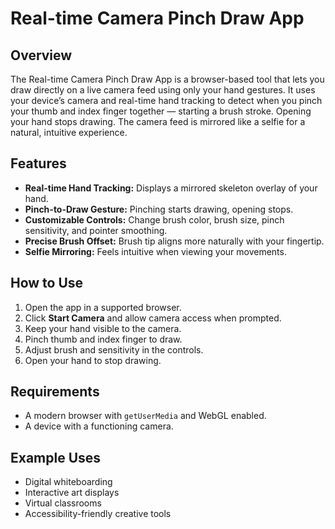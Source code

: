 # Real-time Camera Pinch Draw App

## Overview

The Real-time Camera Pinch Draw App is a browser-based tool that lets you draw directly on a live camera feed using only your hand gestures. It uses your device’s camera and real-time hand tracking to detect when you pinch your thumb and index finger together — starting a brush stroke. Opening your hand stops drawing. The camera feed is mirrored like a selfie for a natural, intuitive experience.

## Features

* **Real-time Hand Tracking:** Displays a mirrored skeleton overlay of your hand.
* **Pinch-to-Draw Gesture:** Pinching starts drawing, opening stops.
* **Customizable Controls:** Change brush color, brush size, pinch sensitivity, and pointer smoothing.
* **Precise Brush Offset:** Brush tip aligns more naturally with your fingertip.
* **Selfie Mirroring:** Feels intuitive when viewing your movements.

## How to Use

1. Open the app in a supported browser.
2. Click **Start Camera** and allow camera access when prompted.
3. Keep your hand visible to the camera.
4. Pinch thumb and index finger to draw.
5. Adjust brush and sensitivity in the controls.
6. Open your hand to stop drawing.

## Requirements

* A modern browser with `getUserMedia` and WebGL enabled.
* A device with a functioning camera.

## Example Uses

* Digital whiteboarding
* Interactive art displays
* Virtual classrooms
* Accessibility-friendly creative tools
